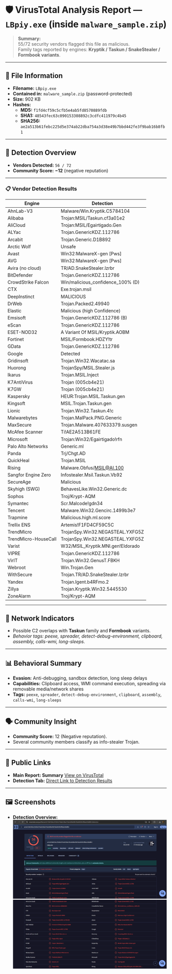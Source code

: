 # 🛡️ VirusTotal Analysis Report — `LBpiy.exe` (inside `malware_sample.zip`)

> **Summary:**  
> 55/72 security vendors flagged this file as malicious.  
> Family tags reported by engines: **Kryptik / Taskun / SnakeStealer / Formbook variants**.

---

## 📁 File Information

- **Filename:** `LBpiy.exe`
- **Contained in:** `malware_sample.zip` (password-protected)
- **Size:** 902 KB
- **Hashes:**
  - **MD5:** `f1fd4cf59c5cfb5e4ab5fd8570889fdb`
  - **SHA1:** `48543fec63c090153308892c3cdfc411979c4b45`
  - **SHA256:** `ae2a513b61febc225d5e374ab22dba754a3d38e49b7bbd442fe3f9bab16b8fb1`

---

## 🧪 Detection Overview

- **Vendors Detected:** `56 / 72`  
- **Community Score:** **−12** (negative reputation)

---

### 📋 Vendor Detection Results

| **Engine** | **Detection** |
|---|---|
| AhnLab-V3 | Malware/Win.Kryptik.C5784104 |
| Alibaba | Trojan:MSIL/Taskun.cf3a01e2 |
| AliCloud | Trojan:MSIL/Egairtigado.Gen |
| ALYac | Trojan.GenericKDZ.112786 |
| Arcabit | Trojan.Generic.D1B892 |
| Arctic Wolf | Unsafe |
| Avast | Win32:MalwareX-gen [Pws] |
| AVG | Win32:MalwareX-gen [Pws] |
| Avira (no cloud) | TR/AD.SnakeStealer.lzrbr |
| BitDefender | Trojan.GenericKDZ.112786 |
| CrowdStrike Falcon | Win/malicious_confidence_100% (D) |
| CTX | Exe.trojan.msil |
| DeepInstinct | MALICIOUS |
| DrWeb | Trojan.Packed2.49940 |
| Elastic | Malicious (high Confidence) |
| Emsisoft | Trojan.GenericKDZ.112786 (B) |
| eScan | Trojan.GenericKDZ.112786 |
| ESET-NOD32 | A Variant Of MSIL/Kryptik.AOBM |
| Fortinet | MSIL/Formbook.HDZY!tr |
| GData | Trojan.GenericKDZ.112786 |
| Google | Detected |
| Gridinsoft | Trojan.Win32.Wacatac.sa |
| Huorong | TrojanSpy/MSIL.Stealer.js |
| Ikarus | Trojan.MSIL.Inject |
| K7AntiVirus | Trojan (005cb4e21) |
| K7GW | Trojan (005cb4e21) |
| Kaspersky | HEUR:Trojan.MSIL.Taskun.gen |
| Kingsoft | MSIL.Trojan.Taskun.gen |
| Lionic | Trojan.Win32.Taskun.4!c |
| Malwarebytes | Trojan.MalPack.PNG.Generic |
| MaxSecure | Trojan.Malware.407633379.susgen |
| McAfee Scanner | Ti!AE2A513B61FE |
| Microsoft | Trojan:Win32/Egairtigado!rfn |
| Palo Alto Networks | Generic.ml |
| Panda | Trj/Chgt.AD |
| QuickHeal | Trojan.MSIL |
| Rising | Malware.Obfus/MSIL@AI.100 |
| Sangfor Engine Zero | Infostealer.Msil.Taskun.Vb92 |
| SecureAge | Malicious |
| Skyhigh (SWG) | BehavesLike.Win32.Generic.dc |
| Sophos | Troj/Krypt-AQM |
| Symantec | Scr.Malcode!gdn34 |
| Tencent | Malware.Win32.Gencirc.1499b3e7 |
| Trapmine | Malicious.high.ml.score |
| Trellix ENS | Artemis!F1FD4CF59C5C |
| TrendMicro | TrojanSpy.Win32.NEGASTEAL.YXFG5Z |
| TrendMicro-HouseCall | TrojanSpy.Win32.NEGASTEAL.YXFG5Z |
| Varist | W32/MSIL_Kryptik.MNI.gen!Eldorado |
| VIPRE | Trojan.GenericKDZ.112786 |
| VirIT | Trojan.Win32.GenusT.FBKH |
| Webroot | Win.Trojan.Gen |
| WithSecure | Trojan.TR/AD.SnakeStealer.lzrbr |
| Yandex | Trojan.Igent.b4RFmo.2 |
| Zillya | Trojan.Kryptik.Win32.5445530 |
| ZoneAlarm | Troj/Krypt-AQM |



---

## 📡 Network Indicators

- Possible C2 overlaps with **Taskun** family and **Formbook** variants.  
- *Behavior tags: peexe, spreader, detect-debug-environment, clipboard, assembly, calls-wmi, long-sleeps.*

---

## 📊 Behavioral Summary

- **Evasion:** Anti-debugging, sandbox detection, long sleep delays  
- **Capabilities:** Clipboard access, WMI command execution, spreading via removable media/network shares  
- **Tags:** `peexe`, `spreader`, `detect-debug-environment`, `clipboard`, `assembly`, `calls-wmi`, `long-sleeps`

---

## 🗣️ Community Insight

- **Community Score:** 12 (Negative reputation). 
- Several community members classify as info-stealer Trojan.
---

## 🔐 Public Links

- **Main Report: Summary** [View on VirusTotal](https://www.virustotal.com/gui/file/ae2a513b61febc225d5e374ab22dba754a3d38e49b7bbd442fe3f9bab16b8fb1/summary)  
- **Detection Tab:** [Direct Link to Detection Results](https://www.virustotal.com/gui/file/ae2a513b61febc225d5e374ab22dba754a3d38e49b7bbd442fe3f9bab16b8fb1/detection)

---

## 🖼️ Screenshots

- **Detection Overview:**  
![VT Detection Screenshot](screenshots/vt_detection.png)
![VT Vendors Screenshot](screenshots/vt_vendors.png)


